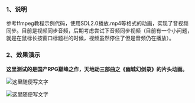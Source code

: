 ### 1、说明
参考ffmpeg教程示例代码，使用SDL2.0播放.mp4等格式的动画，实现了音视频同步。目前是视频同步音频，后期考虑尝试下音频同步视频（目前有一个小问题，就是在鼠标长按窗口标题栏的时候，视频虽然停住了但是音频仍在播放）。
 
### 2、效果演示
**这里测试的是国产RPG巅峰之作，天地劫三部曲之《幽城幻剑录》的片头动画。**

![这里随便写文字](https://github.com/clw5180/SDL_VideoPlayer/blob/master/screenshot/1.png)  
  

![这里随便写文字](https://github.com/clw5180/SDL_VideoPlayer/blob/master/screenshot/2.png)  
